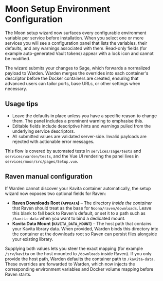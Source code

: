 # Moon Setup Environment Configuration

The Moon setup wizard now surfaces every configurable environment variable per service before installation. When you select one or more services you will see a configuration panel that lists the variables, their defaults, and any warnings associated with them. Read-only fields (for example auto-generated Vault tokens) appear with a lock icon and cannot be modified.

The wizard submits your changes to Sage, which forwards a normalized payload to Warden. Warden merges the overrides into each container's descriptor before the Docker containers are created, ensuring that advanced users can tailor ports, base URLs, or other settings when necessary.

## Usage tips

- Leave the defaults in place unless you have a specific reason to change them. The panel includes a prominent warning to emphasise this.
- Editable fields include descriptive hints and warnings pulled from the underlying service descriptors.
- All submitted values are validated server-side. Invalid payloads are rejected with actionable error messages.

This flow is covered by automated tests in `services/sage/tests` and `services/warden/tests`, and the Vue UI rendering the panel lives in `services/moon/src/pages/Setup.vue`.

## Raven manual configuration

If Warden cannot discover your Kavita container automatically, the setup wizard now exposes two optional fields for Raven:

- **Raven Downloads Root (`APPDATA`)** – The directory *inside the container* that Raven should treat as the base for `Noona/raven/downloads`. Leave this blank to fall back to Raven's default, or set it to a path such as `/kavita-data` when you want to bind a dedicated mount.
- **Kavita Data Mount (`KAVITA_DATA_MOUNT`)** – The host path that contains your Kavita library data. When provided, Warden binds this directory into the container at the downloads root so Raven can persist files alongside your existing library.

Supplying both values lets you steer the exact mapping (for example `/srv/kavita` on the host mounted to `/downloads` inside Raven). If you only provide the host path, Warden defaults the container path to `/kavita-data`. These overrides are forwarded to Warden, which now injects the corresponding environment variables and Docker volume mapping before Raven starts.

